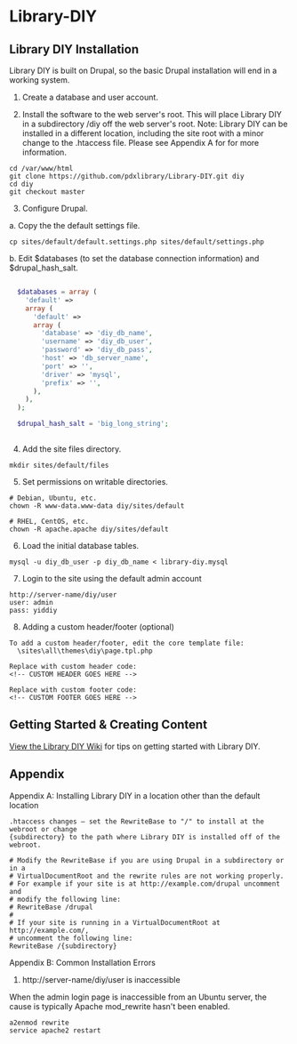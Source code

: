 Library-DIY
===========

Library DIY Installation
------------------------

Library DIY is built on Drupal, so the basic Drupal installation will end in a
working system.


1. Create a database and user account.


2. Install the software to the web server's root. This will place Library DIY in a subdirectory /diy off the web server's root. Note: Library DIY can be installed in a different location, including the site root with a minor change to the .htaccess file. Please see Appendix A for for more information.

  ```
  cd /var/www/html
  git clone https://github.com/pdxlibrary/Library-DIY.git diy
  cd diy
  git checkout master
  ```

3. Configure Drupal.

  a. Copy the the default settings file.

  ```
  cp sites/default/default.settings.php sites/default/settings.php
  ```

  b. Edit $databases (to set the database connection information) and $drupal_hash_salt.
  
  ```php

    $databases = array (
      'default' => 
      array (
        'default' => 
        array (
          'database' => 'diy_db_name',
          'username' => 'diy_db_user',
          'password' => 'diy_db_pass',
          'host' => 'db_server_name',
          'port' => '',
          'driver' => 'mysql',
          'prefix' => '',
        ),
      ),
    );

    $drupal_hash_salt = 'big_long_string';
    
  ```


4. Add the site files directory.

  ```
  mkdir sites/default/files
  ```

5. Set permissions on writable directories.

  ```
  # Debian, Ubuntu, etc.
  chown -R www-data.www-data diy/sites/default 

  # RHEL, CentOS, etc.
  chown -R apache.apache diy/sites/default
  ```

6. Load the initial database tables.

  ```
  mysql -u diy_db_user -p diy_db_name < library-diy.mysql
  ```

7. Login to the site using the default admin account

  ```
  http://server-name/diy/user
  user: admin
  pass: yiddiy
  ```
  
8. Adding a custom header/footer (optional)
  ```
  To add a custom header/footer, edit the core template file:
    \sites\all\themes\diy\page.tpl.php
   
  Replace with custom header code:
  <!-- CUSTOM HEADER GOES HERE -->
   
  Replace with custom footer code:
  <!-- CUSTOM FOOTER GOES HERE -->
  ```


Getting Started & Creating Content
------------------------

[View the Library DIY Wiki](https://github.com/pdxlibrary/Library-DIY/wiki) for tips on getting started with Library DIY.


Appendix
------------------------

Appendix A: Installing Library DIY in a location other than the default location
  ```
  .htaccess changes – set the RewriteBase to "/" to install at the webroot or change 
  {subdirectory} to the path where Library DIY is installed off of the webroot.
  
  # Modify the RewriteBase if you are using Drupal in a subdirectory or in a
  # VirtualDocumentRoot and the rewrite rules are not working properly.
  # For example if your site is at http://example.com/drupal uncomment and
  # modify the following line:
  # RewriteBase /drupal
  #
  # If your site is running in a VirtualDocumentRoot at http://example.com/,
  # uncomment the following line:
  RewriteBase /{subdirectory}
  ```

Appendix B: Common Installation Errors

1. http://server-name/diy/user is inaccessible

  When the admin login page is inaccessible from an Ubuntu server, the cause is typically Apache mod_rewrite hasn't been enabled. 
  ```
  a2enmod rewrite
  service apache2 restart
  ```

